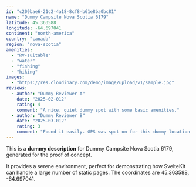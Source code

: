 ```yaml
---
id: "c209bae6-21c2-4a18-8cf8-b61e8ba0bc81"
name: "Dummy Campsite Nova Scotia 6179"
latitude: 45.363588
longitude: -64.697041
continent: "north-america"
country: "canada"
region: "nova-scotia"
amenities:
  - "RV-suitable"
  - "water"
  - "fishing"
  - "hiking"
images:
  - "https://res.cloudinary.com/demo/image/upload/v1/sample.jpg"
reviews:
  - author: "Dummy Reviewer A"
    date: "2025-02-012"
    rating: 4
    comment: "A nice, quiet dummy spot with some basic amenities."
  - author: "Dummy Reviewer B"
    date: "2025-03-012"
    rating: 3
    comment: "Found it easily. GPS was spot on for this dummy location."
---
```


This is a **dummy description** for Dummy Campsite Nova Scotia 6179, generated for the proof of concept.

It provides a serene environment, perfect for demonstrating how SvelteKit can handle a large number of static pages. The coordinates are 45.363588, -64.697041.
